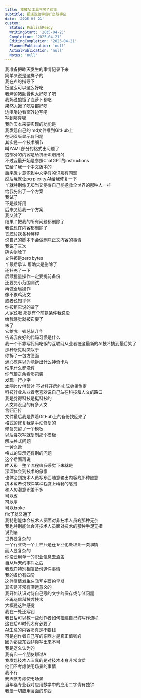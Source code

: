 ```yaml
---
title: 我被AI工具气笑了续集
subtitle: 把话说给宇宙听之随手记
date: '2025-04-21'
custom:
  Status: PublishReady
  WritingStart: '2025-04-21'
  Completion: '2025-04-21'
  EditingCompletion: '2025-04-21'
  PlannedPublication: 'null'
  ActualPublication: 'null'
  Notes: 'null'
---    
```

我准备把昨天发生的事情记录下来  
简单来说是这样子的  
我在AI的指导下    
饭这么可以这么好吃  
我烤的猪肋骨也太好吃了吧  
我妈说狼饿了连萝卜都吃  
果然人饿了吃啥都好吃  
边咀嚼边看窗外边写吧  
写到哪算哪    
我昨天本来要实现的功能是  
我发现自己的.md文件推到GitHub上  
在网页版显示有问题  
其实是一个技术细节  
叫YAML部分的格式出问题了  
这部分的内容是给机器识别用的  
不过我最开始是参照ChatGPT的instructions  
它给了我一个中文版本的  
后来我才意识到中文字符的识别有问题    
然后我就让perplexity.AI给我修复一下  
丫就特别像无知当又觉得自己能拯救全世界的那种人一样  
给我先出了一个方案  
我试了  
不是很好用  
后来又给我一个方案  
我又试了  
结果丫把我的所有问题都删除了  
我说现在内容都删除了  
它还给我各种解释  
说自己的脚本不会做删除正文内容的事情  
我说了三次  
确实删除了  
文件都是zero bytes  
丫最后承认 那确实是删除了  
还补充了一下  
后续批量操作一定要提前备份  
还要先小范围测试  
再做全局操作    
像不像鸡汤文  
或者说知乎体  
你按照它说的做了  
人家说哦 那是有个前提条件我说没  
给我感觉就被它耍了  
末了  
它给我一顿总结升华  
告诉我良好的代码习惯是什么    
我一个不靠写代码吃饭的互联网从业者被这最新的AI技术搞到最后笑了    
那种感觉就类似于  
你拆了一包方便面  
满心欢喜以为能拆出什么神奇卡片  
结果什么都没有  
你气恼之余看那包装  
发现一行小字  
本图片仅供暂时 不对打开后的实际效果负责    
科技行业从业者老喜欢说自己站在科技和人文的路口  
我是觉得科技是挺科技的  
人文嘛没见的有多人文    
言归正传  
文件最后我是靠着GitHub上的备份找回来了  
格式的修复我是手动修复的  
修复完留了一个模板  
以后每次写就复制那个模板  
解决格式问题  
一劳永逸    
格式的显示还有别的问题  
这个后面再说    
昨天那一整个流程给我感觉下来就是  
深深体会到技术的傲慢  
也体会到技术人员写东西随意输出内容的那种随意    
技术或者说软件某种程度上给我的感觉  
和人的潜意识差不多  
可以改  
可以变  
可以broke  
fix了就又通了    
我特别能体会技术人员面对非技术人员的那种无奈  
我也特别能体会非技术人员面对技术的那种手足无措  
说到底  
世界是复杂的  
一个行业或一个工种只是在专业化处理某一类事情  
而人是复杂的  
你没法用单一的职业信息去涵盖    
自从昨天的事件之后  
我现在特别相信备份这件事情  
我的备份有四份    
这件事情发生在我写东西的早期  
其实是非常有深远意义的  
我开始认识对待自己写的文字的保存或存储问题  
不再迷信科技或技术    
大概是这种感觉    
我在一处还写到  
我日后可以教一些创作者如何搭建自己的写作流程  
这在后AI时代太有必要了  
AI生成的内容那真是不要钱  
可是创作者自己写的东西才是真正值钱的  
因为那些东西非你写出来不可  
我是这么认为的    
我有和一个朋友聊过AI  
我发现技术人员真的是对技术本身非常热爱  
他们不考虑使用场景的事情  
我不行  
我天然考虑使用场景  
当年选专业我对应用数学中的应用二字情有独钟  
我爱一切应用层面的东西    


